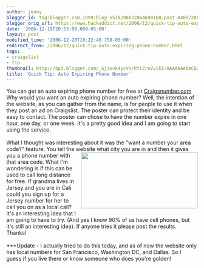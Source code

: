 ```yaml
---
author: jenny
blogger_id: tag:blogger.com,1999:blog-5518298822864690168.post-8409728860308564880
blogger_orig_url: https://www.hackaddict.net/2006/12/quick-tip-auto-expiring-phone-number.html
date: '2006-12-19T20:53:00.000-05:00'
layout: post
modified_time: '2006-12-20T10:22:40.758-05:00'
redirect_from: /2006/12/quick-tip-auto-expiring-phone-number.html
tags:
- craigslist
- tip
thumbnail: http://bp3.blogger.com/_Gj3xvk4ycVs/RYiZroVvikI/AAAAAAAAACQ/tfvfxqtLL2A/s72-c/craig.jpg
title: 'Quick Tip: Auto Expiring Phone Number'
---
```


You can get an auto expiring phone number for free at <a href="http://www.craigsnumber.com/">Craigsnumber.com</a>  Why would you want an auto expiring phone number?  Well, the intention of the website, as you can gather from the name, is for people to use it when they post an ad on Craigslist.  The poster can protect their identity and be easy to contact.  The poster can chose to have the number expire in one hour, one day, or one week.  It's a pretty good idea and I am going to start using the service.<br /><br />What I thought was interesting about it was the "want a number your area code?" feature.  You tell the website what city you are in and then it gives you a phone number with <a onblur="try {parent.deselectBloggerImageGracefully();} catch(e) {}" href="http://bp3.blogger.com/_Gj3xvk4ycVs/RYiZroVvikI/AAAAAAAAACQ/tfvfxqtLL2A/s1600-h/craig.jpg"><img style="margin: 0pt 0pt 10px 10px; float: right; cursor: pointer; width: 307px; height: 148px;" src="http://bp3.blogger.com/_Gj3xvk4ycVs/RYiZroVvikI/AAAAAAAAACQ/tfvfxqtLL2A/s320/craig.jpg" alt="" id="BLOGGER_PHOTO_ID_5010423560291715650" border="0" /></a>that area code.  What I'm wondering is if this can be used to call long distance for free.  If grandma lives in Jersey and you are in Cali could you sign up for a Jersey number for her to call you on as a local call?  It's an interesting idea that I am going to have to try.  (And yes I know 90% of us have cell phones, but it's still an interesting idea). If anyone tries it please post the results.  Thanks!<br /><br />***Update - I actually tried to do this today, and as of now the website only has local numbers for San Francisco, Washington DC, and Dallas.  So I guess if you live there or know someone who does you're golden!